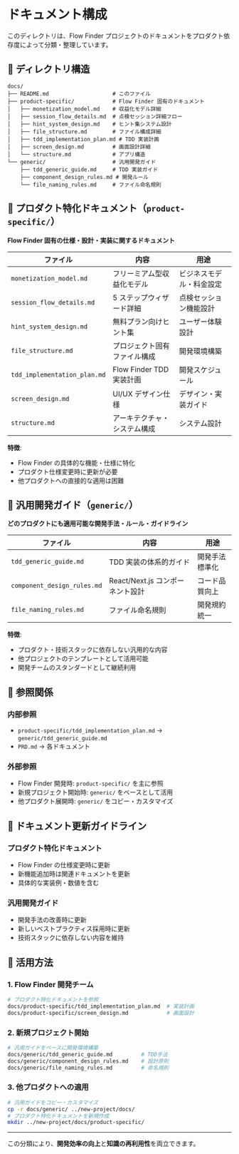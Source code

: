 # ドキュメント構成

このディレクトリは、Flow Finder プロジェクトのドキュメントをプロダクト依存度によって分類・整理しています。

## 📁 ディレクトリ構造

```
docs/
├── README.md                    # このファイル
├── product-specific/            # Flow Finder 固有のドキュメント
│   ├── monetization_model.md    # 収益化モデル詳細
│   ├── session_flow_details.md  # 点検セッション詳細フロー
│   ├── hint_system_design.md    # ヒント集システム設計
│   ├── file_structure.md        # ファイル構成詳細
│   ├── tdd_implementation_plan.md # TDD 実装計画
│   ├── screen_design.md         # 画面設計詳細
│   └── structure.md             # アプリ構造
└── generic/                     # 汎用開発ガイド
    ├── tdd_generic_guide.md     # TDD 実装ガイド
    ├── component_design_rules.md # 開発ルール
    └── file_naming_rules.md     # ファイル命名規則
```

## 🎯 プロダクト特化ドキュメント（`product-specific/`）

**Flow Finder 固有の仕様・設計・実装に関するドキュメント**

| ファイル                     | 内容                         | 用途                     |
| ---------------------------- | ---------------------------- | ------------------------ |
| `monetization_model.md`      | フリーミアム型収益化モデル   | ビジネスモデル・料金設定 |
| `session_flow_details.md`    | 5 ステップウィザード詳細     | 点検セッション機能設計   |
| `hint_system_design.md`      | 無料プラン向けヒント集       | ユーザー体験設計         |
| `file_structure.md`          | プロジェクト固有ファイル構成 | 開発環境構築             |
| `tdd_implementation_plan.md` | Flow Finder TDD 実装計画     | 開発スケジュール         |
| `screen_design.md`           | UI/UX デザイン仕様           | デザイン・実装ガイド     |
| `structure.md`               | アーキテクチャ・システム構成 | システム設計             |

**特徴**:

- Flow Finder の具体的な機能・仕様に特化
- プロダクト仕様変更時に更新が必要
- 他プロダクトへの直接的な適用は困難

## 🔧 汎用開発ガイド（`generic/`）

**どのプロダクトにも適用可能な開発手法・ルール・ガイドライン**

| ファイル                    | 内容                             | 用途           |
| --------------------------- | -------------------------------- | -------------- |
| `tdd_generic_guide.md`      | TDD 実装の体系的ガイド           | 開発手法標準化 |
| `component_design_rules.md` | React/Next.js コンポーネント設計 | コード品質向上 |
| `file_naming_rules.md`      | ファイル命名規則                 | 開発規約統一   |

**特徴**:

- プロダクト・技術スタックに依存しない汎用的な内容
- 他プロジェクトのテンプレートとして活用可能
- 開発チームのスタンダードとして継続利用

## 🔗 参照関係

### 内部参照

- `product-specific/tdd_implementation_plan.md` → `generic/tdd_generic_guide.md`
- `PRD.md` → 各ドキュメント

### 外部参照

- Flow Finder 開発時: `product-specific/` を主に参照
- 新規プロジェクト開始時: `generic/` をベースとして活用
- 他プロダクト展開時: `generic/` をコピー・カスタマイズ

## 📝 ドキュメント更新ガイドライン

### プロダクト特化ドキュメント

- Flow Finder の仕様変更時に更新
- 新機能追加時は関連ドキュメントを更新
- 具体的な実装例・数値を含む

### 汎用開発ガイド

- 開発手法の改善時に更新
- 新しいベストプラクティス採用時に更新
- 技術スタックに依存しない内容を維持

## 🚀 活用方法

### 1. Flow Finder 開発チーム

```bash
# プロダクト特化ドキュメントを参照
docs/product-specific/tdd_implementation_plan.md  # 実装計画
docs/product-specific/screen_design.md            # 画面設計
```

### 2. 新規プロジェクト開始

```bash
# 汎用ガイドをベースに開発環境構築
docs/generic/tdd_generic_guide.md         # TDD手法
docs/generic/component_design_rules.md    # 設計原則
docs/generic/file_naming_rules.md         # 命名規則
```

### 3. 他プロダクトへの適用

```bash
# 汎用ガイドをコピー・カスタマイズ
cp -r docs/generic/ ../new-project/docs/
# プロダクト特化ドキュメントを新規作成
mkdir ../new-project/docs/product-specific/
```

---

この分類により、**開発効率の向上**と**知識の再利用性**を両立できます。
